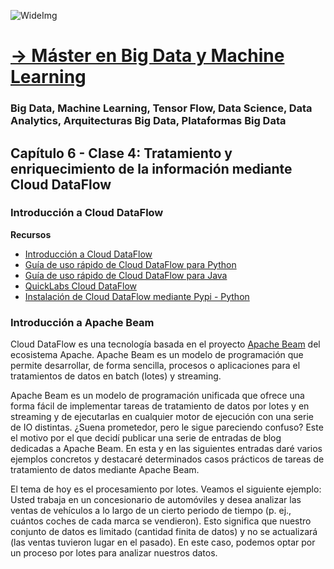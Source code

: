 ![WideImg](https://fictizia.com/img/github/Fictizia-plan-estudios-github.jpg)

# [→ Máster en Big Data y Machine Learning](https://fictizia.com/formacion/master-big-data)
### Big Data, Machine Learning, Tensor Flow, Data Science, Data Analytics, Arquitecturas Big Data, Plataformas Big Data

## Capítulo 6 - Clase 4: Tratamiento y enriquecimiento de la información mediante Cloud DataFlow ##

### Introducción a Cloud DataFlow ###



**Recursos**

- [Introducción a Cloud DataFlow](https://airflow.apache.org/docs/stable/)
- [Guía de uso rápido de Cloud DataFlow para Python](
https://cloud.google.com/dataflow/docs/quickstarts/quickstart-python?hl=es-419)
- [Guía de uso rápido de Cloud DataFlow para Java](https://cloud.google.com/dataflow/docs/quickstarts/quickstart-java-maven?hl=es-419)
- [QuickLabs Cloud DataFlow](https://www.qwiklabs.com/focuses/1100?locale=es&parent=catalog)
- [Instalación de Cloud DataFlow mediante Pypi - Python](https://pypi.org/project/google-cloud-dataflow/)


### Introducción a Apache Beam ###

Cloud DataFlow es una tecnología basada en el proyecto [Apache Beam]() del ecosistema Apache. Apache Beam es un modelo de programación que permite desarrollar, de forma sencilla, procesos o aplicaciones para el tratamientos de datos en batch (lotes) y streaming. 

Apache Beam es un modelo de programación unificada que ofrece una forma fácil de implementar tareas de tratamiento de datos por lotes y en streaming y de ejecutarlas en cualquier motor de ejecución con una serie de IO distintas. ¿Suena prometedor, pero le sigue pareciendo confuso? Este el motivo por el que decidí publicar una serie de entradas de blog dedicadas a Apache Beam. En esta y en las siguientes entradas daré varios ejemplos concretos y destacaré determinados casos prácticos de tareas de tratamiento de datos mediante Apache Beam.

El tema de hoy es el procesamiento por lotes. Veamos el siguiente ejemplo: Usted trabaja en un concesionario de automóviles y desea analizar las ventas de vehículos a lo largo de un cierto periodo de tiempo (p. ej., cuántos coches de cada marca se vendieron). Esto significa que nuestro conjunto de datos es limitado (cantidad finita de datos) y no se actualizará (las ventas tuvieron lugar en el pasado). En este caso, podemos optar por un proceso por lotes para analizar nuestros datos.
